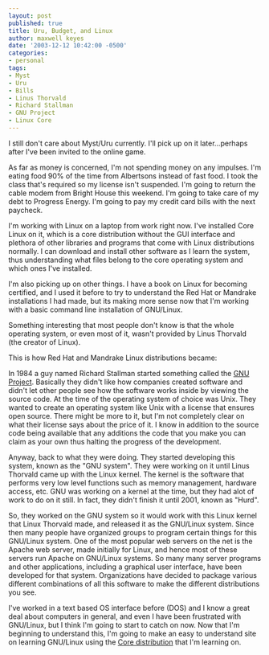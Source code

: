 ```yaml
---
layout: post
published: true
title: Uru, Budget, and Linux
author: maxwell keyes
date: '2003-12-12 10:42:00 -0500'
categories:
- personal
tags:
- Myst
- Uru
- Bills
- Linus Thorvald
- Richard Stallman
- GNU Project
- Linux Core
---
```


I still don't care about Myst/Uru currently. I'll pick up on it later...perhaps
after I've been invited to the online game.

As far as money is concerned, I'm not spending money on any impulses. I'm eating
food 90% of the time from Albertsons instead of fast food. I took the class
that's required so my license isn't suspended. I'm going to return the cable
modem from Bright House this weekend. I'm going to take care of my debt to
Progress Energy. I'm going to pay my credit card bills with the next paycheck.

I'm working with Linux on a laptop from work right now. I've installed Core
Linux on it, which is a core distribution without the GUI interface and plethora
of other libraries and programs that come with Linux distributions normally. I
can download and install other software as I learn the system, thus
understanding what files belong to the core operating system and which ones I've
installed.

I'm also picking up on other things. I have a book on Linux for becoming
certified, and I used it before to try to understand the Red Hat or Mandrake
installations I had made, but its making more sense now that I'm working with a
basic command line installation of GNU/Linux.

Something interesting that most people don't know is that the whole operating
system, or even most of it, wasn't provided by Linus Thorvald (the creator of
Linux).

This is how Red Hat and Mandrake Linux distributions became:

In 1984 a guy named Richard Stallman started something called the [GNU
Project](http://www.gnu.org/gnu/thegnuproject.html). Basically they didn't like
how companies created software and didn't let other people see how the software
works inside by viewing the source code. At the time of the operating system of
choice was Unix. They wanted to create an operating system like Unix with a
license that ensures open source. There might be more to it, but I'm not
completely clear on what their license says about the price of it. I know in
addition to the source code being available that any additions the code that you
make you can claim as your own thus halting the progress of the development.

Anyway, back to what they were doing. They started developing this system, known
as the "GNU system". They were working on it until Linus Thorvald came up with
the Linux kernel. The kernel is the software that performs very low level
functions such as memory management, hardware access, etc. GNU was working on a
kernel at the time, but they had alot of work to do on it still. In fact, they
didn't finish it until 2001, known as "Hurd".

So, they worked on the GNU system so it would work with this Linux kernel that
Linux Thorvald made, and released it as the GNU/Linux system. Since then many
people have organized groups to program certain things for this GNU/Linux
system. One of the most popular web servers on the net is the Apache web server,
made initially for Linux, and hence most of these servers run Apache on
GNU/Linux systems. So many many server programs and other applications,
including a graphical user interface, have been developed for that system.
Organizations have decided to package various different combinations of all this
software to make the different distributions you see.

I've worked in a text based OS interface before (DOS) and I know a great deal
about computers in general, and even I have been frustrated with GNU/Linux, but
I think I'm going to start to catch on now. Now that I'm beginning to understand
this, I'm going to make an easy to understand site on learning GNU/Linux using
the [Core distribution](http://coredistro.sourceforge.net/) that I'm learning
on.
